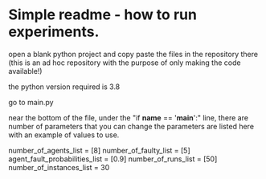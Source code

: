 # Simple readme - how to run experiments.

open a blank python project and copy paste the files in the repository there (this is an ad hoc repository with the purpose of only making the code available!)

the python version required is 3.8

go to main.py

near the bottom of the file, under the "if __name__ == '__main__':" line, there are number of parameters that you can change
the parameters are listed here with an example of values to use.

number_of_agents_list = [8]
number_of_faulty_list = [5]
agent_fault_probabilities_list = [0.9]
number_of_runs_list = [50]
number_of_instances_list = 30
